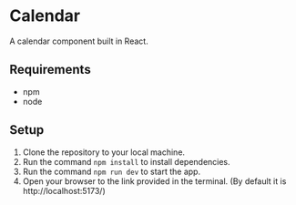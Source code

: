 # Calendar

A calendar component built in React.

## Requirements
* npm
* node

## Setup
1. Clone the repository to your local machine.
2. Run the command `npm install` to install dependencies.
3. Run the command `npm run dev` to start the app.
4. Open your browser to the link provided in the terminal. (By default it is http://localhost:5173/)
